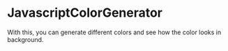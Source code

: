 # JavascriptColorGenerator
With this, you can generate different colors and see how the color looks in background.

